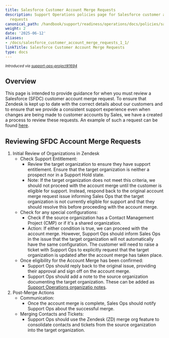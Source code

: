 ```yaml
---
title: Salesforce Customer Account Merge Requests
description: Support Operations policies page for Salesforce customer account merge
  requests
canonical_path: /handbook/support/readiness/operations/docs/policies/salesforce_customer_account_merge_requests
weight: 2
date: '2025-06-12'
aliases:
- /docs/salesforce_customer_account_merge_requests_1_1/
linkTitle: Salesforce Customer Account Merge Requests
type: docs
---
```


<sup>*Introduced via [support-ops-project#1694](https://gitlab.com/gitlab-com/support/support-ops/support-ops-project/-/issues/1694)*</sup>

## Overview

This page is intended to provide guidance for when you must review a Salesforce (SFDC) customer account merge request. To ensure that Zendesk is kept up to date with the correct details about our customers and to ensure that we provide a consistent support experience even when changes are being made to customer accounts by Sales, we have a created a process to review these requests. An example of such a request can be found [here](https://gitlab.com/gitlab-com/sales-team/field-operations/sales-operations/-/issues/4026).

## Reviewing SFDC Account Merge Requests

1. Initial Review of Organizations in Zendesk
    - Check Support Entitlement:
        - Review the target organization to ensure they have support entitlement. Ensure that the target organization is neither a prospect nor in a Support Hold state.
        - Note: If the target organization does not meet this criteria, we should not proceed with the account merge until the customer is eligible for support. Instead, respond back to the original account merge request issue informing Sales Ops that the target organization is not currently eligible for support and that they should resolve this before proceeding with the account merge.
    - Check for any special configurations:
        - Check if the source organization has a Contact Management Project (CMP) or if it's a shared organization.
        - Action: If either condition is true, we can proceed with the account merge. However, Support Ops should inform Sales Ops in the issue that the target organization will not automatically have the same configuration. The customer will need to raise a ticket with Support Ops to explicitly request that the target organization is updated after the account merge has taken place.
    - Once eligibility for the Account Merge has been confirmed:
        - Support Ops should reply back to the original issue, providing their approval and sign off on the account merge.
        - Support Ops should add a note to the source organization documenting the target organization. These can be added as [Support Operations organizatio notes](/handbook/support/readiness/operations/docs/zendesk/organizations/#organization-notes-for-zendesk-global).
2. Post-Merge Actions
    - Communication:
        - Once the account merge is complete, Sales Ops should notify Support Ops about the successful merge.
    - Merging Contacts and Tickets:
        - Support Ops should use the Zendesk (ZD) merge org feature to consolidate contacts and tickets from the source organization into the target organization.
